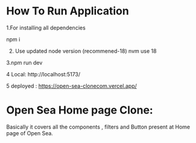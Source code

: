 # How To Run Application 

1.For installing all dependencies

npm i

2. Use updated node version (recommened-18)
    nvm use 18
   
3.npm run dev 

4 Local:   http://localhost:5173/

5 deployed : https://open-sea-clonecom.vercel.app/


# Open Sea Home page Clone:
Basically it covers all the components , filters and Button present at Home page of Open Sea. 
